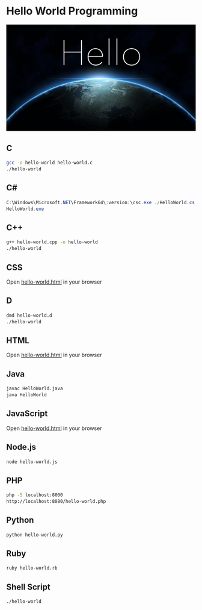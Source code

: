 # Hello World Programming #

![Hello, World!](hello-world.png)

## C ##

```bash
gcc -o hello-world hello-world.c
./hello-world
```

## C# ##

```powershell
C:\Windows\Microsoft.NET\Framework64\:version:\csc.exe ./HelloWorld.cs
HelloWorld.exe
```

## C++ ##

```bash
g++ hello-world.cpp -o hello-world
./hello-world
```

## CSS ##

Open [hello-world.html](./HTML/hello-world.html) in your browser

## D ##

```bash
dmd hello-world.d
./hello-world
```

## HTML ##

Open [hello-world.html](./HTML/hello-world.html) in your browser

## Java ##

```bash
javac HelloWorld.java
java HelloWorld
```

## JavaScript ##

Open [hello-world.html](./HTML/hello-world.html) in your browser

## Node.js ##

```bash
node hello-world.js
```

## PHP ##

```bash
php -S localhost:8000
http://localhost:8080/hello-world.php
```

## Python ##

```bash
python hello-world.py
```

## Ruby ##

```bash
ruby hello-world.rb
```

## Shell Script ##

```bash
./hello-world
```
